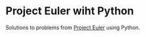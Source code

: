 # Project Euler wiht Python

Solutions to problems from [Project Euler](https://projecteuler.net/about) using Python.
